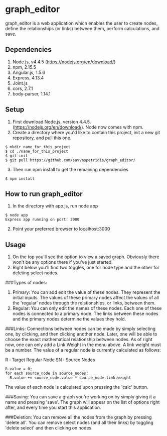 # graph_editor
graph_editor is a web application which enables the user to create nodes, define the relationships (or links) between them, perform calculations, and save. 

## Dependencies
1. Node.js, v4.4.5 (https://nodejs.org/en/download/)
2. npm, 2.15.5 
3. Angular.js, 1.5.6
4. Express, 4.13.4
5. Joint.js
6. cors, 2.7.1
7. body-parser, 1.14.1

## Setup
1. First download Node.js, version 4.4.5. (https://nodejs.org/en/download/). Node now comes with npm. 
2. Create a directory where you'd like to contain this project, init a new git repository, and pull this one.
```
$ mkdir name_for_this_project
$ cd ./name_for_this_project
$ git init
$ git pull https://github.com/savvaspetridis/graph_editor/
```
3. Then run npm install to get the remaining dependencies
```
$ npm install
```

## How to run graph_editor
1. In the directory with app.js, run node app
```
$ node app
Express app running on port: 3000
```
2. Point your preferred browser to localhost:3000

## Usage
1. On the top you'll see the option to view a saved graph. Obviously there won't be any options there if you've just started.
2. Right below you'll find two toggles, one for node type and the other for deleting select nodes. 

###Types of nodes: 
1. Primary: You can add edit the value of these nodes. They represent the initial inputs. The values of these primary nodes affect the values of all the 'regular' nodes through the relationships, or links, between them. 
2. Regular: You can only edit the names of these nodes. Each one of these nodes is connected to a primary node. The links between these nodes and the primary nodes determine the values they hold. 

###Links:
Connections between nodes can be made by simply selecting one, by clicking, and then clicking another node. Later, one will be able to choose the exact mathematical relationship between nodes. As of right now, one can only add a Link Weight in the menu above. A link weight must be a number. The value of a regular node is currently calculated as follows: 

R : Target Regular Node
SN : Source Nodes

```
R.value = 0; 
for each source_node in source_nodes:
  R.value += source_node.value * source_node.link.weight
```

The value of each node is calculated upon pressing the 'calc' button. 

###Saving: 
You can save a graph you're working on by simply giving it a name and pressing 'save'. The graph will appear on the list of options right after, and every time you start this application.

###Deletion: 
You can remove all the nodes from the graph by pressing 'delete all'. 
You can remove select nodes (and all their links) by toggling 'delete select' and then clicking on nodes. 

